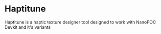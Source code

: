 # Haptitune
Haptitune is a haptic texture designer tool designed to work with NanoFOC Devkit and it's variants
